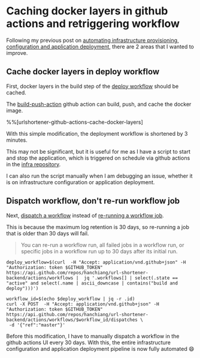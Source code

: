 # Caching docker layers in github actions and retriggering workflow

Following my previous post on [automating infrastructure provisioning, configuration and application deployment](https://www.yaphc.com/automating-infrastructure-provisioning-configuration-and-application-deployment), there are 2 areas that I wanted to improve.

## Cache docker layers in deploy workflow

First, docker layers in the build step of the [deploy workflow](https://github.com/hanchiang/url-shortener-backend/blob/master/.github/workflows/deploy.yml) should be cached.

The [build-push-action](https://github.com/docker/build-push-action) github action can build, push, and cache the docker image.

%%[urlshortener-github-actions-cache-docker-layers] 

With this simple modification, the deployment workflow is shortened by 3 minutes.

This may not be significant, but it is useful for me as I have a script to start and stop the application, which is triggered on schedule via github actions in the [infra repository](https://github.com/hanchiang/url-shortener-infra/tree/master/.github/workflows).

I can also run the script manually when I am debugging an issue, whether it is on infrastructure configuration or application deployment.

## Dispatch workflow, don't re-run workflow job

Next, [dispatch a workflow](https://docs.github.com/en/rest/actions/workflows#create-a-workflow-dispatch-event) instead of [re-running a workflow job](https://docs.github.com/en/actions/managing-workflow-runs/re-running-workflows-and-jobs).

This is because the maximum log retention is 30 days, so re-running a job that is older than 30 days will fail.

> You can re-run a workflow run, all failed jobs in a workflow run, or specific jobs in a workflow run up to 30 days after its initial run.

```plaintext
deploy_workflow=$(curl  -H "Accept: application/vnd.github+json" -H "Authorization: token $GITHUB_TOKEN" https://api.github.com/repos/hanchiang/url-shortener-backend/actions/workflows |  jq '.workflows[] | select(.state == "active" and select(.name | ascii_downcase | contains("build and deploy")))')

workflow_id=$(echo $deploy_workflow | jq -r .id)
curl -X POST  -H "Accept: application/vnd.github+json" -H "Authorization: token $GITHUB_TOKEN" https://api.github.com/repos/hanchiang/url-shortener-backend/actions/workflows/$workflow_id/dispatches \
 -d '{"ref":"master"}'
```

Before this modification, I have to manually dispatch a workflow in the github actions UI every 30 days. With this, the entire infrastructure configuration and application deployment pipeline is now fully automated 😄